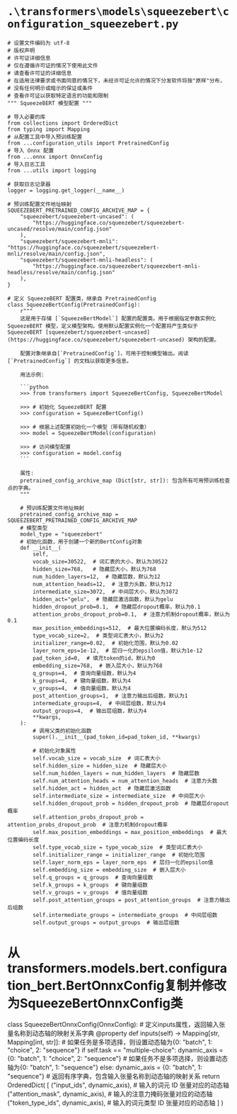 # `.\transformers\models\squeezebert\configuration_squeezebert.py`

```
# 设置文件编码为 utf-8
# 版权声明
# 许可证详细信息
# 仅在遵循许可证的情况下使用此文件
# 请查看许可证的详细信息
# 在适用法律要求或书面同意的情况下，未经许可证允许的情况下分发软件将按"原样"分布，
# 没有任何明示或暗示的保证或条件
# 查看许可证以获取特定语言的功能和限制
""" SqueezeBERT 模型配置 """

# 导入必要的库
from collections import OrderedDict
from typing import Mapping
# 从配置工具中导入预训练配置
from ...configuration_utils import PretrainedConfig
# 导入 Onnx 配置 
from ...onnx import OnnxConfig
# 导入日志工具
from ...utils import logging

# 获取日志记录器
logger = logging.get_logger(__name__)

# 预训练配置文件地址映射
SQUEEZEBERT_PRETRAINED_CONFIG_ARCHIVE_MAP = {
    "squeezebert/squeezebert-uncased": (
        "https://huggingface.co/squeezebert/squeezebert-uncased/resolve/main/config.json"
    ),
    "squeezebert/squeezebert-mnli": "https://huggingface.co/squeezebert/squeezebert-mnli/resolve/main/config.json",
    "squeezebert/squeezebert-mnli-headless": (
        "https://huggingface.co/squeezebert/squeezebert-mnli-headless/resolve/main/config.json"
    ),
}

# 定义 SqueezeBERT 配置类，继承自 PretrainedConfig
class SqueezeBertConfig(PretrainedConfig):
    r"""
    这是用于存储 [`SqueezeBertModel`] 配置的配置类。用于根据指定参数实例化 SqueezeBERT 模型，定义模型架构。使用默认配置实例化一个配置将产生类似于 SqueezeBERT [squeezebert/squeezebert-uncased](https://huggingface.co/squeezebert/squeezebert-uncased) 架构的配置。

    配置对象继承自[`PretrainedConfig`]，可用于控制模型输出。阅读 [`PretrainedConfig`] 的文档以获取更多信息。

    用法示例:

    ```python
    >>> from transformers import SqueezeBertConfig, SqueezeBertModel

    >>> # 初始化 SqueezeBERT 配置
    >>> configuration = SqueezeBertConfig()

    >>> # 根据上述配置初始化一个模型（带有随机权重）
    >>> model = SqueezeBertModel(configuration)

    >>> # 访问模型配置
    >>> configuration = model.config
    ```

    属性: 
    pretrained_config_archive_map (Dict[str, str]): 包含所有可用预训练检查点的字典。
    """

    # 预训练配置文件地址映射
    pretrained_config_archive_map = SQUEEZEBERT_PRETRAINED_CONFIG_ARCHIVE_MAP
    # 模型类型
    model_type = "squeezebert"
    # 初始化函数，用于创建一个新的BertConfig对象
    def __init__(
        self,
        vocab_size=30522,  # 词汇表的大小，默认为30522
        hidden_size=768,   # 隐藏层大小，默认为768
        num_hidden_layers=12,  # 隐藏层数，默认为12
        num_attention_heads=12,  # 注意力头数，默认为12
        intermediate_size=3072,  # 中间层大小，默认为3072
        hidden_act="gelu",  # 隐藏层激活函数，默认为gelu
        hidden_dropout_prob=0.1,  # 隐藏层dropout概率，默认为0.1
        attention_probs_dropout_prob=0.1,  # 注意力机制dropout概率，默认为0.1
        max_position_embeddings=512,  # 最大位置编码长度，默认为512
        type_vocab_size=2,  # 类型词汇表大小，默认为2
        initializer_range=0.02,  # 初始化范围，默认为0.02
        layer_norm_eps=1e-12,  # 层归一化的epsilon值，默认为1e-12
        pad_token_id=0,  # 填充token的id，默认为0
        embedding_size=768,  # 嵌入层大小，默认为768
        q_groups=4,  # 查询向量组数，默认为4
        k_groups=4,  # 键向量组数，默认为4
        v_groups=4,  # 值向量组数，默认为4
        post_attention_groups=1,  # 注意力输出后组数，默认为1
        intermediate_groups=4,  # 中间层组数，默认为4
        output_groups=4,  # 输出层组数，默认为4
        **kwargs,
    ):
        # 调用父类的初始化函数
        super().__init__(pad_token_id=pad_token_id, **kwargs)

        # 初始化对象属性
        self.vocab_size = vocab_size  # 词汇表大小
        self.hidden_size = hidden_size  # 隐藏层大小
        self.num_hidden_layers = num_hidden_layers  # 隐藏层数
        self.num_attention_heads = num_attention_heads  # 注意力头数
        self.hidden_act = hidden_act  # 隐藏层激活函数
        self.intermediate_size = intermediate_size  # 中间层大小
        self.hidden_dropout_prob = hidden_dropout_prob  # 隐藏层dropout概率
        self.attention_probs_dropout_prob = attention_probs_dropout_prob  # 注意力机制dropout概率
        self.max_position_embeddings = max_position_embeddings  # 最大位置编码长度
        self.type_vocab_size = type_vocab_size  # 类型词汇表大小
        self.initializer_range = initializer_range  # 初始化范围
        self.layer_norm_eps = layer_norm_eps  # 层归一化的epsilon值
        self.embedding_size = embedding_size  # 嵌入层大小
        self.q_groups = q_groups  # 查询向量组数
        self.k_groups = k_groups  # 键向量组数
        self.v_groups = v_groups  # 值向量组数
        self.post_attention_groups = post_attention_groups  # 注意力输出后组数
        self.intermediate_groups = intermediate_groups  # 中间层组数
        self.output_groups = output_groups  # 输出层组数
``` 
# 从transformers.models.bert.configuration_bert.BertOnnxConfig复制并修改为SqueezeBertOnnxConfig类
class SqueezeBertOnnxConfig(OnnxConfig):
    # 定义inputs属性，返回输入张量名称到动态轴的映射关系字典
    @property
    def inputs(self) -> Mapping[str, Mapping[int, str]]:
        # 如果任务是多项选择，则设置动态轴为{0: "batch", 1: "choice", 2: "sequence"}
        if self.task == "multiple-choice":
            dynamic_axis = {0: "batch", 1: "choice", 2: "sequence"}
        # 如果任务不是多项选择，则设置动态轴为{0: "batch", 1: "sequence"}
        else:
            dynamic_axis = {0: "batch", 1: "sequence"}
        # 返回有序字典，包含输入张量名称到动态轴的映射关系
        return OrderedDict(
            [
                ("input_ids", dynamic_axis),  # 输入的词元 ID 张量对应的动态轴
                ("attention_mask", dynamic_axis),  # 输入的注意力掩码张量对应的动态轴
                ("token_type_ids", dynamic_axis),  # 输入的词元类型 ID 张量对应的动态轴
            ]
        )
```